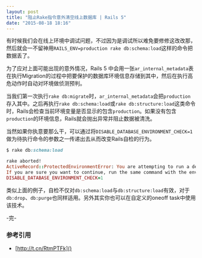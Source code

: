 ```yaml
---
layout: post
title: "阻止Rake指令意外清空线上数据库 | Rails 5"
date: "2015-08-18 18:16"
---
```


有时候我们会在线上环境中调试问题，不过因为是调试所以难免要修修这改改那，然后就会一不留神用`RAILS_ENV=production rake db:schema:load`这样的命令把数据丢了。

为了应对上面可能出现的意外情况，Rails 5 中会用一张`ar_internal_metadata`表在执行Migration的过程中把要保护的数据库环境信息存储到其中，然后在执行高危动作时自动对环境做侦测预判。

当我们第一次执行`rake db:migrate`时，`ar_internal_metadata`会把`production`存入其中。之后再执行`rake db:schema:load`或`rake db:structure:load`这类命令时，Rails会检查当前环境变量是否显示的包含`production`。如果没有包含`production`的环境信息，Rails就会抛出异常并阻止数据被清洗。

当然如果你执意要那么干，可以通过将`DISABLE_DATABASE_ENVIRONMENT_CHECK=1`做为待执行命令的参数之一传递出去从而改变Rails自检的行为。

```ruby
$ rake db:schema:load

rake aborted!
ActiveRecord::ProtectedEnvironmentError: You are attempting to run a destructive action against your 'production' database.
If you are sure you want to continue, run the same command with the environment variable:
DISABLE_DATABASE_ENVIRONMENT_CHECK=1
```

类似上面的例子，自检不仅对`db:schema:load`与`db:structure:load`有效，对于`db:drop`、`db:purge`也同样适用。另外其实你也可以在自定义的oneoff task中使用该技术。

-完-

### 参考引用
+ [http://t.cn/RtmPTFk]()
